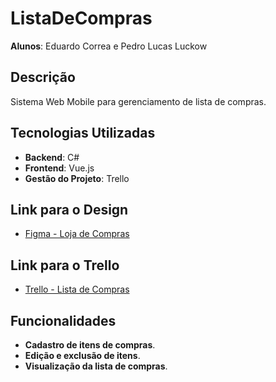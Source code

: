 # ListaDeCompras

**Alunos**: Eduardo Correa e Pedro Lucas Luckow

## Descrição

Sistema Web Mobile para gerenciamento de lista de compras.

## Tecnologias Utilizadas

- **Backend**: C#
- **Frontend**: Vue.js
- **Gestão do Projeto**: Trello

## Link para o Design

- [Figma - Loja de Compras](https://www.figma.com/design/OLKqfrTJXXXY2XhvWcTTrv/Untitled?node-id=0-1&t=LtCk0v5J5SQsCtRT-1)

## Link para o Trello

- [Trello - Lista de Compras](https://trello.com/invite/b/67cf014db4c64ed9aa35547c/ATTId55f52cd909bb481a9075279310ffbe5A8B62671/listadecompras)

## Funcionalidades

- **Cadastro de itens de compras**.
- **Edição e exclusão de itens**.
- **Visualização da lista de compras**.
